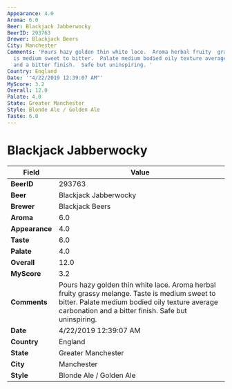 ```yaml
---
Appearance: 4.0
Aroma: 6.0
Beer: Blackjack Jabberwocky
BeerID: 293763
Brewer: Blackjack Beers
City: Manchester
Comments: 'Pours hazy golden thin white lace.  Aroma herbal fruity  grassy melange.  Taste
  is medium sweet to bitter.  Palate medium bodied oily texture average carbonation
  and a bitter finish.  Safe but uninspiring. '
Country: England
Date: '"4/22/2019 12:39:07 AM"'
MyScore: 3.2
Overall: 12.0
Palate: 4.0
State: Greater Manchester
Style: Blonde Ale / Golden Ale
Taste: 6.0
---
```


# Blackjack Jabberwocky

| Field         | Value |
|---------------|-------|
| **BeerID** | 293763 |
| **Beer** | Blackjack Jabberwocky |
| **Brewer** | Blackjack Beers |
| **Aroma** | 6.0 |
| **Appearance** | 4.0 |
| **Taste** | 6.0 |
| **Palate** | 4.0 |
| **Overall** | 12.0 |
| **MyScore** | 3.2 |
| **Comments** | Pours hazy golden thin white lace.  Aroma herbal fruity  grassy melange.  Taste is medium sweet to bitter.  Palate medium bodied oily texture average carbonation and a bitter finish.  Safe but uninspiring.  |
| **Date** | 4/22/2019 12:39:07 AM |
| **Country** | England |
| **State** | Greater Manchester |
| **City** | Manchester |
| **Style** | Blonde Ale / Golden Ale |
